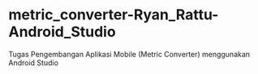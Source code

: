# metric_converter-Ryan_Rattu-Android_Studio
Tugas Pengembangan Aplikasi Mobile (Metric Converter) menggunakan Android Studio
